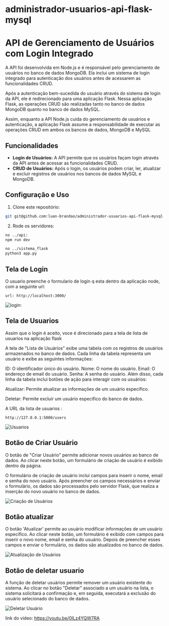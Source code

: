 # administrador-usuarios-api-flask-mysql

# API de Gerenciamento de Usuários com Login Integrado


A API foi desenvolvida em Node.js e é responsável pelo gerenciamento de usuários no banco de dados MongoDB. Ela inclui um sistema de login integrado para autenticação dos usuários antes de acessarem as funcionalidades CRUD.

Após a autenticação bem-sucedida do usuário através do sistema de login da API, ele é redirecionado para uma aplicação Flask. Nessa aplicação Flask, as operações CRUD são realizadas tanto no banco de dados MongoDB quanto no banco de dados MySQL.

Assim, enquanto a API Node.js cuida do gerenciamento de usuários e autenticação, a aplicação Flask assume a responsabilidade de executar as operações CRUD em ambos os bancos de dados, MongoDB e MySQL

## Funcionalidades

- **Login de Usuários:** A API permite que os usuários façam login através da API antes de acessar as funcionalidades CRUD.
- **CRUD de Usuários:** Após o login, os usuários podem criar, ler, atualizar e excluir registros de usuários nos bancos de dados MySQL e MongoDB.

## Configuração e Uso

1. Clone este repositório:
```bash
git git@github.com:luan-brandao/administrador-usuarios-api-flask-mysql.git
```

2. Rode os servidores:
```bash
no ../api:
npm run dev

no ../sistema_flask
python3 app.py
```

## Tela de Login 
O usuario preenche o formulario de login q esta dentro da aplicação node, com a seguinte url: 
```
url: http://localhost:3000/
```

![login: ](https://drive.google.com/uc?id=1JAe8UYU-IoQ1PxtQZeBbCZk9YaaJQKVf)


## Tela de Usuarios

Assim que o login é aceito, voce é direcionado para a tela de lista de usuarios na aplicação flask

A tela de "Lista de Usuários" exibe uma tabela com os registros de usuários armazenados no banco de dados. Cada linha da tabela representa um usuário e exibe as seguintes informações:

ID: O identificador único do usuário.
Nome: O nome do usuário.
Email: O endereço de email do usuário.
Senha: A senha do usuário.
Além disso, cada linha da tabela inclui botões de ação para interagir com os usuários:

Atualizar: Permite atualizar as informações de um usuário específico.

Deletar: Permite excluir um usuário específico do banco de dados.

A URL da lista de usuarios :
````
http://127.0.0.1:5000/users
````


![Usuarios](https://drive.google.com/uc?id=1BwmXqrhCh6qGp7b8ZgWG_SZlZQQfaTkJ)

## Botão de Criar Usuário
O botão de "Criar Usuário" permite adicionar novos usuários ao banco de dados. Ao clicar neste botão, um formulário de criação de usuário é exibido dentro da página.

O formulário de criação de usuário inclui campos para inserir o nome, email e senha do novo usuário. Após preencher os campos necessários e enviar o formulário, os dados são processados pelo servidor Flask, que realiza a inserção do novo usuário no banco de dados.

![Criação de Usuários](https://drive.google.com/uc?id=1YbCI3gD4-FOvlZGIL8pa_APfI_9GOJDt)

## Botão atualizar 
O botão 'Atualizar' permite ao usuário modificar informações de um usuário específico. Ao clicar neste botão, um formulário é exibido com campos para inserir o novo nome, email e senha do usuário. Depois de preencher esses campos e enviar o formulário, os dados são atualizados no banco de dados.

![Atualização de Usuários](https://drive.google.com/uc?id=1yOjLptjqg1BHcp-aXqXxUihby65b-IZC)



## Botão de deletar usuario
A função de deletar usuários permite remover um usuário existente do sistema. Ao clicar no botão "Deletar" associado a um usuário na lista, o sistema solicitará a confirmação e, em seguida, executará a exclusão do usuário selecionado do banco de dados. 

![Deletar Usuário](https://drive.google.com/uc?id=13iLj9Tk4usdSt5FLcVqbi9VznA83xXCE)


link do video: https://youtu.be/0ILz4YQW7RA
